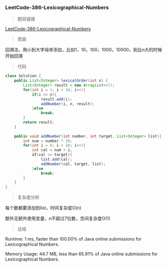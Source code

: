 ### LeetCode-386-Lexicographical-Numbers

> 题目链接

[LeetCode-386-Lexicographical-Numbers](https://leetcode.com/problems/lexicographical-numbers/)

> 思路

回溯法，用小到大字母序添加，比如1，10，100，1000，10000，到比n大的时候开始回溯

> 代码

```java
class Solution {
    public List<Integer> lexicalOrder(int n) {
        List<Integer> result = new ArrayList<>();
        for(int i = 1; i < 10; i++){
            if(i <= n){
                result.add(i);
                addNumber(i, n, result);
            }else
                break;
        }
        return result;
    }
    
    public void addNumber(int number, int target, List<Integer> list){
        int num = number * 10;
        for(int i = 0; i < 10; i++){
            int cal = num + i;
            if(cal <= target){
                list.add(cal);
                addNumber(cal, target, list);
            }else
                break;
        }
    }
}
```

> 复杂度分析

每个数都要添加到list，时间复杂度O(n)

额外无额外使用变量，n不超过7位数，空间复杂度O(1)

> 总结

Runtime: 1 ms, faster than 100.00% of Java online submissions for Lexicographical Numbers.

Memory Usage: 44.7 MB, less than 65.91% of Java online submissions for Lexicographical Numbers.
